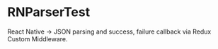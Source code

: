 # RNParserTest
React Native -> JSON parsing and success, failure callback via Redux Custom Middleware.
